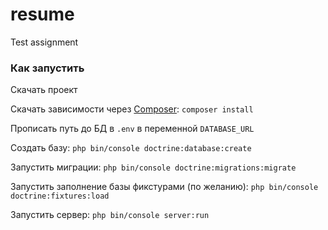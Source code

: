 # resume
Test assignment

### Как запустить
Скачать проект

Скачать зависимости через [Composer](https://getcomposer.org): `composer install`

Прописать путь до БД в `.env` в переменной `DATABASE_URL`

Создать базу: `php bin/console doctrine:database:create`

Запустить миграции: `php bin/console doctrine:migrations:migrate`

Запустить заполнение базы фикстурами (по желанию): `php bin/console doctrine:fixtures:load`

Запустить сервер: `php bin/console server:run`
